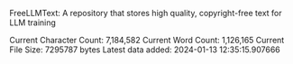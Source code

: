 FreeLLMText: A repository that stores high quality, copyright-free text for LLM training 
 
 
 Current Character Count: 7,184,582 
 Current Word Count: 1,126,165 
 Current File Size: 7295787 bytes 
 Latest data added: 2024-01-13 12:35:15.907666